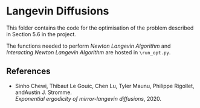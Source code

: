 # Langevin Diffusions
This folder contains the code for the optimisation of the problem described in Section 5.6 in the project.

The functions needed to perform *Newton Langevin Algorithm* and *Interacting Newton Langevin Algorithm* are hosted in ``\run_opt.py``.

## References

*  Sinho Chewi, Thibaut Le Gouic, Chen Lu, Tyler Maunu, Philippe Rigollet, andAustin J. Stromme.  
*Exponential ergodicity of mirror-langevin diffusions*,  2020.
